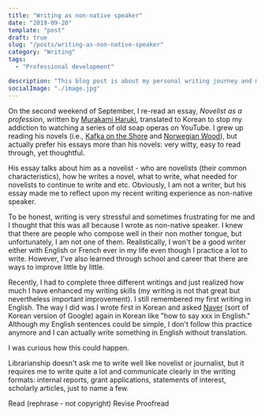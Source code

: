 ```yaml
---
title: "Writing as non-native speaker"
date: "2019-09-20"
template: "post"
draft: true
slug: "/posts/writing-as-non-native-speaker"
category: "Writing"
tags:
  - "Professional development"

description: "This blog post is about my personal writing journey and my survival kits as a non-native speaker."
socialImage: "./image.jpg"
---
```


On the second weekend of September, I re-read an essay, *Novelist as a profession*, written by <a href="https://en.wikipedia.org/wiki/Haruki_Murakami">Murakami Haruki</a>, translated to Korean to stop my addiction to watching a series of old soap operas on YouTube. I grew up reading his novels (i.e., <a href="https://en.wikipedia.org/wiki/Kafka_on_the_Shore">Kafka on the Shore</a> and <a href="https://en.wikipedia.org/wiki/Norwegian_Wood_(novel)">Norwegian Wood</a>), but actually prefer his essays more than his novels: very witty, easy to read through, yet thoughtful.

His essay talks about him as a novelist - who are novelists (their common characteristics), how he writes a novel, what to write, what needed for novelists to continue to write and etc. Obviously, I am not a writer, but his essay made me to reflect upon my recent writing experience as non-native speaker.

To be honest, writing is very stressful and sometimes frustrating for me and I thought that this was all because I wrote as non-native speaker. I knew that there are people who compose well in their non mother tongue, but unfortunately, I am not one of them. Realistically, I won't be a good writer either with English or French ever in my life even though I practice a lot to write. However, I've also learned through school and career that there are ways to improve little by little.

Recently, I had to complete three different writings and just realized how much I have enhanced my writing skills (my writing is not that great but nevertheless important improvement). I still remembered my first writing in English. The way I did was I wrote first in Korean and asked <a href="https://en.wikipedia.org/wiki/Naver_(corporation)">Naver</a> (sort of Korean version of Google) again in Korean like "how to say xxx in English." Although my English sentences could be simple, I don't follow this practice anymore and I can actually write something in English without translation.

I was curious how this could happen.  


Librarianship doesn't ask me to write well like novelist or journalist, but it requires me to write quite a lot and communicate clearly in the writing formats: internal reports, grant applications, statements of interest, scholarly articles, just to name a few.

Read (rephrase - not copyright)
Revise
Proofread
